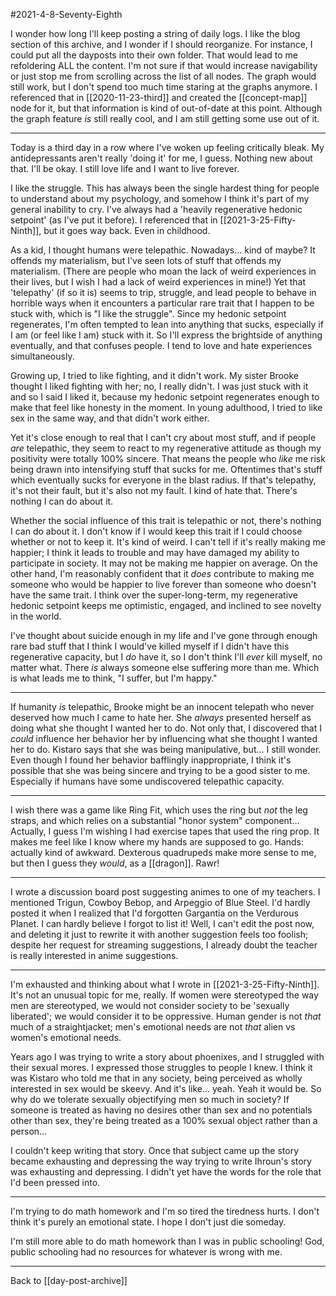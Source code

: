 #2021-4-8-Seventy-Eighth

I wonder how long I'll keep posting a string of daily logs.  I like the blog section of this archive, and I wonder if I should reorganize.  For instance, I could put all the dayposts into their own folder.  That would lead to me refoldering ALL the content.  I'm not sure if that would increase navigability or just stop me from scrolling across the list of all nodes.  The graph would still work, but I don't spend too much time staring at the graphs anymore.  I referenced that in [[2020-11-23-third]] and created the [[concept-map]] node for it, but that information is kind of out-of-date at this point.  Although the graph feature *is* still really cool, and I am still getting some use out of it.

---
Today is a third day in a row where I've woken up feeling critically bleak.  My antidepressants aren't really 'doing it' for me, I guess.  Nothing new about that.  I'll be okay.  I still love life and I want to live forever.

I like the struggle.  This has always been the single hardest thing for people to understand about my psychology, and somehow I think it's part of my general inability to cry.  I've always had a 'heavily regenerative hedonic setpoint' (as I've put it before).  I referenced that in [[2021-3-25-Fifty-Ninth]], but it goes way back.  Even in childhood.

As a kid, I thought humans were telepathic.  Nowadays...  kind of maybe?  It offends my materialism, but I've seen lots of stuff that offends my materialism.  (There are people who moan the lack of weird experiences in their lives, but I wish I had a lack of weird experiences in mine!)  Yet that 'telepathy' (if so it is) seems to trip, struggle, and lead people to behave in horrible ways when it encounters a particular rare trait that I happen to be stuck with, which is "I like the struggle".  Since my hedonic setpoint regenerates, I'm often tempted to lean into anything that sucks, especially if I am (or feel like I am) stuck with it.  So I'll express the brightside of anything eventually, and that confuses people.  I tend to love and hate experiences simultaneously.

Growing up, I tried to like fighting, and it didn't work.  My sister Brooke thought I liked fighting with her; no, I really didn't.  I was just stuck with it and so I said I liked it, because my hedonic setpoint regenerates enough to make that feel like honesty in the moment.  In young adulthood, I tried to like sex in the same way, and that didn't work either.

Yet it's close enough to real that I can't cry about most stuff, and if people *are* telepathic, they seem to react to my regenerative attitude as though my positivity were totally 100% sincere.  That means the people who *like* me risk being drawn into intensifying stuff that sucks for me.  Oftentimes that's stuff which eventually sucks for everyone in the blast radius.  If that's telepathy, it's not their fault, but it's also not my fault.  I kind of hate that.  There's nothing I can do about it.

Whether the social influence of this trait is telepathic or not, there's nothing I can do about it.  I don't know if I would keep this trait if I could choose whether or not to keep it.  It's kind of weird.  I can't tell if it's really making me happier; I think it leads to trouble and may have damaged my ability to participate in society.  It may not be making me happier on average.  On the other hand, I'm reasonably confident that it *does* contribute to making me someone who would be happier to live forever than someone who doesn't have the same trait.  I think over the super-long-term, my regenerative hedonic setpoint keeps me optimistic, engaged, and inclined to see novelty in the world.

I've thought about suicide enough in my life and I've gone through enough rare bad stuff that I think I would've killed myself if I didn't have this regenerative capacity, but I *do* have it, so I don't think I'll *ever* kill myself, no matter what.  There *is* always someone else suffering more than me.  Which is what leads me to think, "I suffer, but I'm happy."

---
If humanity *is* telepathic, Brooke might be an innocent telepath who never deserved how much I came to hate her.  She *always* presented herself as doing what she thought I wanted her to do.  Not only that, I discovered that I *could* influence her behavior her by influencing what she thought I wanted her to do.  Kistaro says that she was being manipulative, but...  I still wonder.  Even though I found her behavior bafflingly inappropriate, I think it's possible that she was being sincere and trying to be a good sister to me.  Especially if humans have some undiscovered telepathic capacity.

---
I wish there was a game like Ring Fit, which uses the ring but *not* the leg straps, and which relies on a substantial "honor system" component...  Actually, I guess I'm wishing I had exercise tapes that used the ring prop.  It makes me feel like I know where my hands are supposed to go.  Hands: actually kind of awkward.  Dexterous quadrupeds make more sense to me, but then I guess they *would*, as a [[dragon]].  Rawr!

---
I wrote a discussion board post suggesting animes to one of my teachers.  I mentioned Trigun, Cowboy Bebop, and Arpeggio of Blue Steel.  I'd hardly posted it when I realized that I'd forgotten Gargantia on the Verdurous Planet.  I can hardly believe I forgot to list it!  Well, I can't edit the post now, and deleting it just to rewrite it with another suggestion feels too foolish; despite her request for streaming suggestions, I already doubt the teacher is really interested in anime suggestions.

---
I'm exhausted and thinking about what I wrote in [[2021-3-25-Fifty-Ninth]].  It's not an unusual topic for me, really.  If women were stereotyped the way men are stereotyped, we would not consider society to be 'sexually liberated'; we would consider it to be oppressive.  Human gender is not *that* much of a straightjacket; men's emotional needs are not *that* alien vs women's emotional needs.

Years ago I was trying to write a story about phoenixes, and I struggled with their sexual mores.  I expressed those struggles to people I knew.  I think it was Kistaro who told me that in any society, being perceived as wholly interested in sex would be skeevy.  And it's like... yeah.  Yeah it would be.  So why do we tolerate sexually objectifying men so much in society?  If someone is treated as having no desires other than sex and no potentials other than sex, they're being treated as a 100% sexual object rather than a person...

I couldn't keep writing that story.  Once that subject came up the story became exhausting and depressing the way trying to write Ihroun's story was exhausting and depressing.  I didn't yet have the words for the role that I'd been pressed into.

---
I'm trying to do math homework and I'm so tired the tiredness hurts.  I don't think it's purely an emotional state.  I hope I don't just die someday.

I'm still more able to do math homework than I was in public schooling!  God, public schooling had no resources for whatever is wrong with me.

---
Back to [[day-post-archive]]